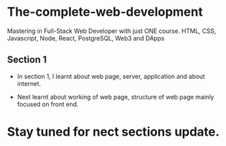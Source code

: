 # The-complete-web-development
Mastering in Full-Stack Web Developer with just ONE course. HTML, CSS, Javascript, Node, React, PostgreSQL, Web3 and DApps

## Section 1 
- In section 1, I learnt about web page, server, application and about internet. 

- Next learnt about working of web page, structure of web page mainly focused on front end. 

# Stay tuned for nect sections update. 
